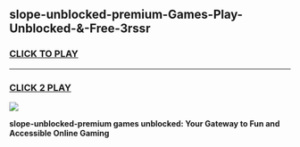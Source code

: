 
## slope-unblocked-premium-Games-Play-Unblocked-&-Free-3rssr
<h3>
<a href="https://premium76.site?title=slope-unblocked-premium&ref=24A">CLICK TO PLAY</a></h3>
<hr>

<h3>
<a href="https://premium76.site?title=slope-unblocked-premium&ref=24A">CLICK 2 PLAY</a>
  
</h3>

<a href="https://premium76.site?title=slope-unblocked-premium&ref=24A"><img src="https://clearcache.store/games.png"></a>


**slope-unblocked-premium games unblocked: Your Gateway to Fun and Accessible Online Gaming**
